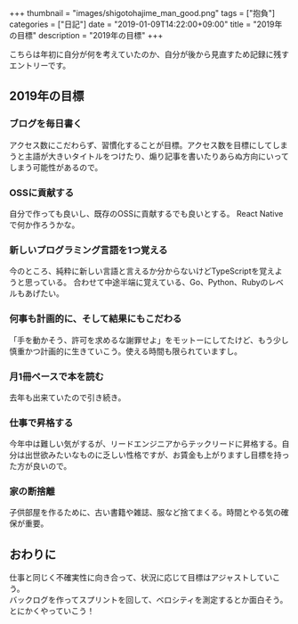 +++
thumbnail = "images/shigotohajime_man_good.png"
tags = ["抱負"]
categories = ["日記"]
date = "2019-01-09T14:22:00+09:00"
title = "2019年の目標"
description = "2019年の目標"
+++

こちらは年初に自分が何を考えていたのか、自分が後から見直すため記録に残すエントリーです。

## 2019年の目標

### ブログを毎日書く

アクセス数にこだわらず、習慣化することが目標。アクセス数を目標にしてしまうと主語が大きいタイトルをつけたり、煽り記事を書いたりあらぬ方向にいってしまう可能性があるので。

### OSSに貢献する

自分で作っても良いし、既存のOSSに貢献するでも良いとする。
React Nativeで何か作ろうかな。

### 新しいプログラミング言語を1つ覚える

今のところ、純粋に新しい言語と言えるか分からないけどTypeScriptを覚えようと思っている。
合わせて中途半端に覚えている、Go、Python、Rubyのレベルもあげたい。

### 何事も計画的に、そして結果にもこだわる

「手を動かそう、許可を求めるな謝罪せよ」をモットーにしてたけど、もう少し慎重かつ計画的に生きていこう。使える時間も限られていますし。

### 月1冊ペースで本を読む

去年も出来ていたので引き続き。

### 仕事で昇格する

今年中は難しい気がするが、リードエンジニアからテックリードに昇格する。自分は出世欲みたいなものに乏しい性格ですが、お賃金も上がりますし目標を持った方が良いので。

### 家の断捨離

子供部屋を作るために、古い書籍や雑誌、服など捨てまくる。時間とやる気の確保が重要。

## おわりに

仕事と同じく不確実性に向き合って、状況に応じて目標はアジャストしていこう。  
バックログを作ってスプリントを回して、ベロシティを測定するとか面白そう。  
とにかくやっていこう！


